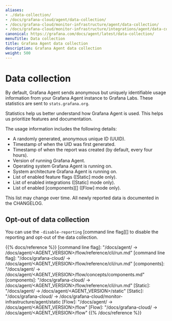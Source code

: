 ```yaml
---
aliases:
- ./data-collection/
- /docs/grafana-cloud/agent/data-collection/
- /docs/grafana-cloud/monitor-infrastructure/agent/data-collection/
- /docs/grafana-cloud/monitor-infrastructure/integrations/agent/data-collection/
canonical: https://grafana.com/docs/agent/latest/data-collection/
menuTitle: Data collection
title: Grafana Agent data collection
description: Grafana Agent data collection
weight: 500
---
```


# Data collection

By default, Grafana Agent sends anonymous but uniquely identifiable usage information from
your Grafana Agent instance to Grafana Labs. These statistics are sent to `stats.grafana.org`.

Statistics help us better understand how Grafana Agent is used. This helps us prioritize features and documentation.

The usage information includes the following details:

* A randomly generated, anonymous unique ID (UUID).
* Timestamp of when the UID was first generated.
* Timestamp of when the report was created (by default, every four hours).
* Version of running Grafana Agent.
* Operating system Grafana Agent is running on.
* System architecture Grafana Agent is running on.
* List of enabled feature flags ([Static] mode only).
* List of enabled integrations ([Static] mode only).
* List of enabled [components][] ([Flow] mode only).

This list may change over time. All newly reported data is documented in the CHANGELOG.

## Opt-out of data collection

You can use the `-disable-reporting` [command line flag][] to disable the reporting and opt-out of the data collection.

{{% docs/reference %}}
[command line flag]: "/docs/agent/ -> /docs/agent/<AGENT_VERSION>/flow/reference/cli/run.md"
[command line flag]: "/docs/grafana-cloud/ -> /docs/agent/<AGENT_VERSION>/flow/reference/cli/run.md"
[components]: "/docs/agent/ -> /docs/agent/<AGENT_VERSION>/flow/concepts/components.md"
[components]: "/docs/grafana-cloud/ -> /docs/agent/<AGENT_VERSION>/flow/reference/cli/run.md"
[Static]: "/docs/agent/ -> /docs/agent/<AGENT_VERSION>/static"
[Static]: "/docs/grafana-cloud/ -> /docs/grafana-cloud/monitor-infrastructure/agent/static
[Flow]: "/docs/agent/ -> /docs/agent/<AGENT_VERSION>/flow"
[Flow]: "/docs/grafana-cloud/ -> /docs/agent/<AGENT_VERSION>/flow"
{{% /docs/reference %}}